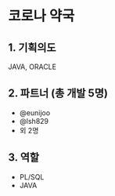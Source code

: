 # 코로나 약국

## 1. 기획의도

JAVA, ORACLE

## 2. 파트너 (총 개발 5명)

- @eunijoo
- @lsh829
- 외 2명

## 3. 역할

- PL/SQL
- JAVA
